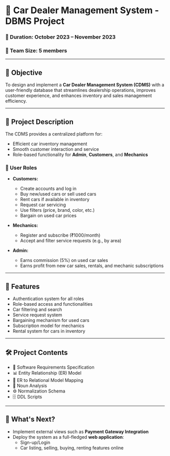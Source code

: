 # 🚗 Car Dealer Management System - DBMS Project

### 📅 Duration: October 2023 – November 2023  
### 👥 Team Size: 5 members

---

## 🧠 Objective

To design and implement a **Car Dealer Management System (CDMS)** with a user-friendly database that streamlines dealership operations, improves customer experience, and enhances inventory and sales management efficiency.

---

## 📌 Project Description

The CDMS provides a centralized platform for:

- Efficient car inventory management
- Smooth customer interaction and service
- Role-based functionality for **Admin**, **Customers**, and **Mechanics**

### 👤 User Roles

- **Customers:**
  - Create accounts and log in
  - Buy new/used cars or sell used cars
  - Rent cars if available in inventory
  - Request car servicing
  - Use filters (price, brand, color, etc.)
  - Bargain on used car prices

- **Mechanics:**
  - Register and subscribe (₹1000/month)
  - Accept and filter service requests (e.g., by area)

- **Admin:**
  - Earns commission (5%) on used car sales
  - Earns profit from new car sales, rentals, and mechanic subscriptions

---

## 🧾 Features

- Authentication system for all roles
- Role-based access and functionalities
- Car filtering and search
- Service request system
- Bargaining mechanism for used cars
- Subscription model for mechanics
- Rental system for cars in inventory

---

## 🛠️ Project Contents

- 📄 Software Requirements Specification
- 📊 Entity Relationship (ER) Model
- 🔄 ER to Relational Model Mapping
- 🧠 Noun Analysis
- ⚙️ Normalization Schema
- 🗄️ DDL Scripts

---

## 🚀 What's Next?

- Implement external views such as **Payment Gateway Integration**
- Deploy the system as a full-fledged **web application**:
  - Sign-up/Login
  - Car listing, selling, buying, renting features online

